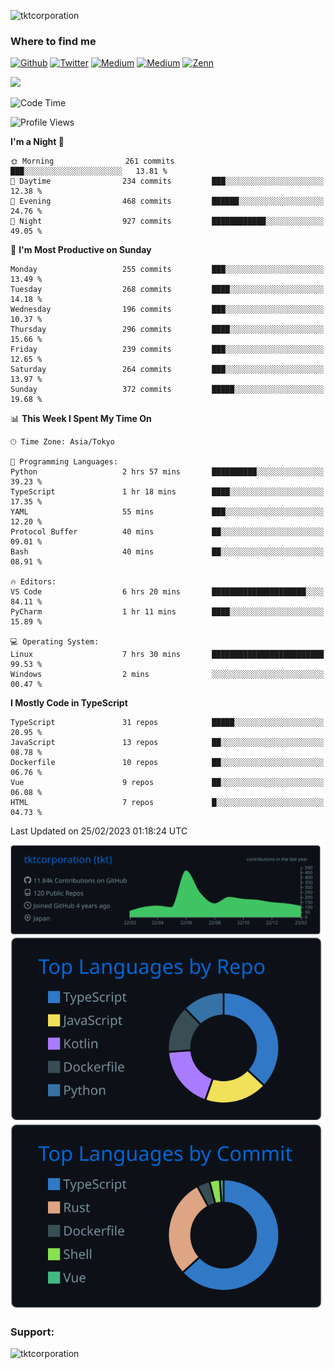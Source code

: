 <p align="left"> <img src="https://komarev.com/ghpvc/?username=tktcorporation&label=Profile%20views&color=0e75b6&style=flat" alt="tktcorporation" /> </p>

<h3>Where to find me</h3>
<p>
<a href="https://github.com/tktcorporation" target="_blank"><img alt="Github" src="https://img.shields.io/badge/GitHub-%2312100E.svg?&style=for-the-badge&logo=Github&logoColor=white" /></a>
<a href="https://twitter.com/tktcorporation" target="_blank"><img alt="Twitter" src="https://img.shields.io/badge/twitter-%231DA1F2.svg?&style=for-the-badge&logo=twitter&logoColor=white" /></a>
<a href="https://www.linkedin.com/in/tktcorporation" target="_blank"><img alt="Medium" src="https://img.shields.io/badge/linkdin-0a66c2.svg?&style=for-the-badge&logo=linkedin&logoColor=white" /></a>
<a href="https://qiita.com/tktcorporation" target="_blank"><img alt="Medium" src="https://img.shields.io/badge/qiita-55C500.svg?&style=for-the-badge&logo=qiita&logoColor=white" /></a>
<a href="https://zenn.dev/tktcorporation" target="_blank"><img alt="Zenn" src="https://img.shields.io/badge/Zenn-3EA8FF.svg?&style=for-the-badge&logo=Zenn&logoColor=white" /></a>
</p>

<!--START_SECTION:lapras-card-->
<a href="https://lapras.com/public/tktcorporation" target="_blank" rel="noopener noreferrer"><img src="https://lapras-card-generator.vercel.app/api/svg?e=3.89&b=3.48&i=3.59&b1=%23232323&b2=%236d6d6d&i1=%23212121&i2=%23818181&l=en" width="400" ></a>
<!--END_SECTION:lapras-card-->
  
<!--START_SECTION:waka-->
![Code Time](http://img.shields.io/badge/Code%20Time-886%20hrs%2019%20mins-blue)

![Profile Views](http://img.shields.io/badge/Profile%20Views-0-blue)

**I'm a Night 🦉** 

```text
🌞 Morning                261 commits         ███░░░░░░░░░░░░░░░░░░░░░░   13.81 % 
🌆 Daytime                234 commits         ███░░░░░░░░░░░░░░░░░░░░░░   12.38 % 
🌃 Evening                468 commits         ██████░░░░░░░░░░░░░░░░░░░   24.76 % 
🌙 Night                  927 commits         ████████████░░░░░░░░░░░░░   49.05 % 
```
📅 **I'm Most Productive on Sunday** 

```text
Monday                   255 commits         ███░░░░░░░░░░░░░░░░░░░░░░   13.49 % 
Tuesday                  268 commits         ████░░░░░░░░░░░░░░░░░░░░░   14.18 % 
Wednesday                196 commits         ███░░░░░░░░░░░░░░░░░░░░░░   10.37 % 
Thursday                 296 commits         ████░░░░░░░░░░░░░░░░░░░░░   15.66 % 
Friday                   239 commits         ███░░░░░░░░░░░░░░░░░░░░░░   12.65 % 
Saturday                 264 commits         ███░░░░░░░░░░░░░░░░░░░░░░   13.97 % 
Sunday                   372 commits         █████░░░░░░░░░░░░░░░░░░░░   19.68 % 
```


📊 **This Week I Spent My Time On** 

```text
🕑︎ Time Zone: Asia/Tokyo

💬 Programming Languages: 
Python                   2 hrs 57 mins       ██████████░░░░░░░░░░░░░░░   39.23 % 
TypeScript               1 hr 18 mins        ████░░░░░░░░░░░░░░░░░░░░░   17.35 % 
YAML                     55 mins             ███░░░░░░░░░░░░░░░░░░░░░░   12.20 % 
Protocol Buffer          40 mins             ██░░░░░░░░░░░░░░░░░░░░░░░   09.01 % 
Bash                     40 mins             ██░░░░░░░░░░░░░░░░░░░░░░░   08.91 % 

🔥 Editors: 
VS Code                  6 hrs 20 mins       █████████████████████░░░░   84.11 % 
PyCharm                  1 hr 11 mins        ████░░░░░░░░░░░░░░░░░░░░░   15.89 % 

💻 Operating System: 
Linux                    7 hrs 30 mins       █████████████████████████   99.53 % 
Windows                  2 mins              ░░░░░░░░░░░░░░░░░░░░░░░░░   00.47 % 
```

**I Mostly Code in TypeScript** 

```text
TypeScript               31 repos            █████░░░░░░░░░░░░░░░░░░░░   20.95 % 
JavaScript               13 repos            ██░░░░░░░░░░░░░░░░░░░░░░░   08.78 % 
Dockerfile               10 repos            ██░░░░░░░░░░░░░░░░░░░░░░░   06.76 % 
Vue                      9 repos             ██░░░░░░░░░░░░░░░░░░░░░░░   06.08 % 
HTML                     7 repos             █░░░░░░░░░░░░░░░░░░░░░░░░   04.73 % 
```




 Last Updated on 25/02/2023 01:18:24 UTC
<!--END_SECTION:waka-->

[![](https://raw.githubusercontent.com/tktcorporation/tktcorporation/master/profile-summary-card-output/github_dark/0-profile-details.svg)](https://github.com/vn7n24fzkq/github-profile-summary-cards)
[![](https://raw.githubusercontent.com/tktcorporation/tktcorporation/master/profile-summary-card-output/github_dark/1-repos-per-language.svg)](https://github.com/vn7n24fzkq/github-profile-summary-cards) [![](https://raw.githubusercontent.com/tktcorporation/tktcorporation/master/profile-summary-card-output/github_dark/2-most-commit-language.svg)](https://github.com/vn7n24fzkq/github-profile-summary-cards)

<h3 align="left">Support:</h3>
<p><a href="https://www.buymeacoffee.com/tktcorporation"> <img align="left" src="https://cdn.buymeacoffee.com/buttons/v2/default-yellow.png" height="50" width="210" alt="tktcorporation" /></a></p><br><br>
